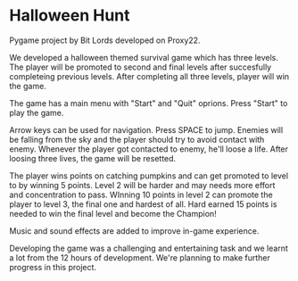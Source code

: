 # Halloween Hunt
Pygame project by Bit Lords developed on Proxy22.

We developed a halloween themed survival game which has three levels. The player will be promoted to second and final levels after succesfully completeing previous levels. After completing all three levels, player will win the game.

The game has a main menu with "Start" and "Quit" oprions. Press "Start" to play the game.

Arrow keys can be used for navigation. Press SPACE to jump. Enemies will be falling from the sky and the player should try to avoid contact with enemy. Whenever the player got contacted to enemy, he'll loose a life. After loosing three lives, the game will be resetted.

The player wins points on catching pumpkins and can get promoted to level to by winning 5 points. Level 2 will be harder and may needs more effort and concentration to pass. WInning 10 points in level 2 can promote the player to level 3, the final one and hardest of all. Hard earned 15 points is needed to win the final level and become the Champion!

Music and sound effects are added to improve in-game experience. 

Developing the game was a challenging and entertaining task and we learnt a lot from the 12 hours of development. We're planning to make further progress in this project.
